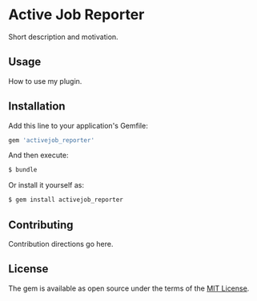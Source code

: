 # Active Job Reporter
Short description and motivation.

## Usage
How to use my plugin.

## Installation
Add this line to your application's Gemfile:

```ruby
gem 'activejob_reporter'
```

And then execute:
```bash
$ bundle
```

Or install it yourself as:
```bash
$ gem install activejob_reporter
```

## Contributing
Contribution directions go here.

## License
The gem is available as open source under the terms of the [MIT License](http://opensource.org/licenses/MIT).

